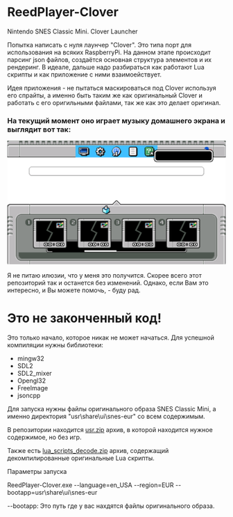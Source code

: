 # ReedPlayer-Clover
Nintendo SNES Classic Mini. Clover Launcher

Попытка написать с нуля лаунчер "Clover". Это типа порт для использования на всяких RaspberryPi. На данном этапе происходит парсинг json файлов, создаётся основная структура элементов и их рендеринг. 
В идеале, дальше надо разбираться как работают Lua скрипты и как приложение с ними взаимоействует.

Идея приложения - не пытаться маскироваться под Clover используя его спрайты, а именно быть таким же как оригинальный Clover и работать с его оригильными файлами, так же как это делает оригинал.

### На текущий момент оно играет музыку домашнего экрана и выглядит вот так: 

![](images/example%20screen.png)

Я не питаю илюзии, что у меня это получится. Скорее всего этот репозиторий так и останется без изменений. Однако, если Вам это интересно, и Вы можете помочь, - буду рад.

# Это не законченный код!
Это только начало, которое никак не может начаться.
Для успешной компиляции нужны библиотеки:
- mingw32
- SDL2
- SDL2_mixer
- Opengl32
- FreeImage
- jsoncpp

Для запуска нужны файлы оригинального образа SNES Classic Mini, а именно директория "usr\share\ui\snes-eur" со всем содержимым.

В репозитории находится [usr.zip](usr.zip) архив, в которой находится нужное содержимое, но без игр.

Также есть [lua_scripts_decode.zip](lua_scripts_decode.zip) архив, содержащий декомпилированные оригинальные Lua скрипты.

Параметры запуска

ReedPlayer-Clover.exe --language=en_USA --region=EUR --bootapp=usr\share\ui\snes-eur

--bootapp: Это путь где у вас нахдятся файлы оригинального образа.
